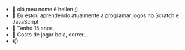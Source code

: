 - 👋 olá,meu nome é hellen ;)
- 👀 Eu estou aprendendo atualmente a programar jogos no Scratch e JavaScript 
- 🌱 Tenho 15 anos
- 💞️ Gosto de jogar bola, correr...
- 📫 

<!---
bachihellen/bachihellen is a ✨ special ✨ repository because its `README.md` (this file) appears on your GitHub profile.
You can click the Preview link to take a look at your changes.
--->
